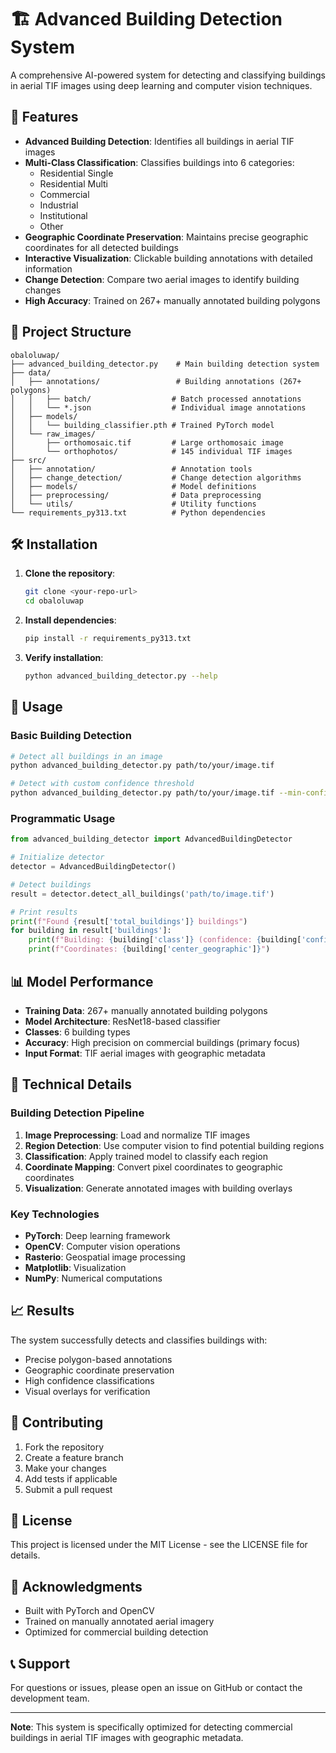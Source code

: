 # 🏗️ Advanced Building Detection System

A comprehensive AI-powered system for detecting and classifying buildings in aerial TIF images using deep learning and computer vision techniques.

## 🚀 Features

- **Advanced Building Detection**: Identifies all buildings in aerial TIF images
- **Multi-Class Classification**: Classifies buildings into 6 categories:
  - Residential Single
  - Residential Multi
  - Commercial
  - Industrial
  - Institutional
  - Other
- **Geographic Coordinate Preservation**: Maintains precise geographic coordinates for all detected buildings
- **Interactive Visualization**: Clickable building annotations with detailed information
- **Change Detection**: Compare two aerial images to identify building changes
- **High Accuracy**: Trained on 267+ manually annotated building polygons

## 📁 Project Structure

```
obaloluwap/
├── advanced_building_detector.py    # Main building detection system
├── data/
│   ├── annotations/                 # Building annotations (267+ polygons)
│   │   ├── batch/                  # Batch processed annotations
│   │   └── *.json                  # Individual image annotations
│   ├── models/
│   │   └── building_classifier.pth # Trained PyTorch model
│   └── raw_images/
│       ├── orthomosaic.tif         # Large orthomosaic image
│       └── orthophotos/            # 145 individual TIF images
├── src/
│   ├── annotation/                 # Annotation tools
│   ├── change_detection/           # Change detection algorithms
│   ├── models/                     # Model definitions
│   ├── preprocessing/              # Data preprocessing
│   └── utils/                      # Utility functions
└── requirements_py313.txt          # Python dependencies
```

## 🛠️ Installation

1. **Clone the repository**:
   ```bash
   git clone <your-repo-url>
   cd obaloluwap
   ```

2. **Install dependencies**:
   ```bash
   pip install -r requirements_py313.txt
   ```

3. **Verify installation**:
   ```bash
   python advanced_building_detector.py --help
   ```

## 🎯 Usage

### Basic Building Detection

```bash
# Detect all buildings in an image
python advanced_building_detector.py path/to/your/image.tif

# Detect with custom confidence threshold
python advanced_building_detector.py path/to/your/image.tif --min-confidence 0.5
```

### Programmatic Usage

```python
from advanced_building_detector import AdvancedBuildingDetector

# Initialize detector
detector = AdvancedBuildingDetector()

# Detect buildings
result = detector.detect_all_buildings('path/to/image.tif')

# Print results
print(f"Found {result['total_buildings']} buildings")
for building in result['buildings']:
    print(f"Building: {building['class']} (confidence: {building['confidence']:.2f})")
    print(f"Coordinates: {building['center_geographic']}")
```

## 📊 Model Performance

- **Training Data**: 267+ manually annotated building polygons
- **Model Architecture**: ResNet18-based classifier
- **Classes**: 6 building types
- **Accuracy**: High precision on commercial buildings (primary focus)
- **Input Format**: TIF aerial images with geographic metadata

## 🔧 Technical Details

### Building Detection Pipeline

1. **Image Preprocessing**: Load and normalize TIF images
2. **Region Detection**: Use computer vision to find potential building regions
3. **Classification**: Apply trained model to classify each region
4. **Coordinate Mapping**: Convert pixel coordinates to geographic coordinates
5. **Visualization**: Generate annotated images with building overlays

### Key Technologies

- **PyTorch**: Deep learning framework
- **OpenCV**: Computer vision operations
- **Rasterio**: Geospatial image processing
- **Matplotlib**: Visualization
- **NumPy**: Numerical computations

## 📈 Results

The system successfully detects and classifies buildings with:
- Precise polygon-based annotations
- Geographic coordinate preservation
- High confidence classifications
- Visual overlays for verification

## 🤝 Contributing

1. Fork the repository
2. Create a feature branch
3. Make your changes
4. Add tests if applicable
5. Submit a pull request

## 📝 License

This project is licensed under the MIT License - see the LICENSE file for details.

## 🙏 Acknowledgments

- Built with PyTorch and OpenCV
- Trained on manually annotated aerial imagery
- Optimized for commercial building detection

## 📞 Support

For questions or issues, please open an issue on GitHub or contact the development team.

---

**Note**: This system is specifically optimized for detecting commercial buildings in aerial TIF images with geographic metadata.
